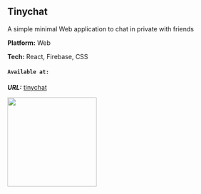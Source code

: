 ## Tinychat

A simple minimal Web application to chat in private with friends


**Platform:** Web

**Tech:** React, Firebase, CSS

#### `Available at:`

***URL:*** 
[tinychat](https://tinychat.netlify.app/)

<img src="https://mirzakrnjic.com/images/works/tinychat2.jpeg" width="200">

